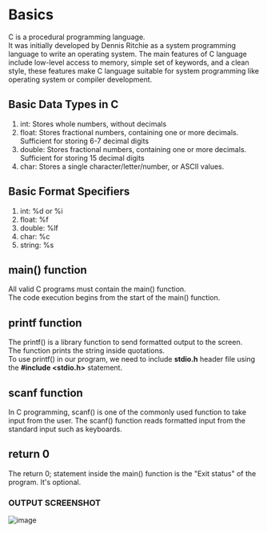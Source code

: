 # Basics

C is a procedural programming language.  
It was initially developed by Dennis Ritchie as a system programming language to write an operating system. The main features of C language include low-level access to memory, simple set of keywords, and a clean style, these features make C language suitable for system programming like operating system or compiler development.  

## Basic Data Types in C
1. int: Stores whole numbers, without decimals  
2. float: Stores fractional numbers, containing one or more decimals. Sufficient for storing 6-7 decimal digits  
3. double: Stores fractional numbers, containing one or more decimals. Sufficient for storing 15 decimal digits  
4. char: 	Stores a single character/letter/number, or ASCII values. 

## Basic Format Specifiers  
1. int: %d or %i
2. float: %f
3. double: %lf
4. char: %c
5. string: %s

## main() function  
All valid C programs must contain the main() function.  
The code execution begins from the start of the main() function.  

## printf function 
The printf() is a library function to send formatted output to the screen.  
The function prints the string inside quotations.  
To use printf() in our program, we need to include **stdio.h** header file using the **#include <stdio.h>** statement.  

## scanf function
In C programming, scanf() is one of the commonly used function to take input from the user. The scanf() function reads formatted input from the standard input such as keyboards.  

## return 0
The return 0; statement inside the main() function is the "Exit status" of the program. It's optional.

### OUTPUT SCREENSHOT
![image](https://user-images.githubusercontent.com/91966613/234335071-801a578f-fc1f-4862-a2fb-0fb26cdff5f9.png)  


